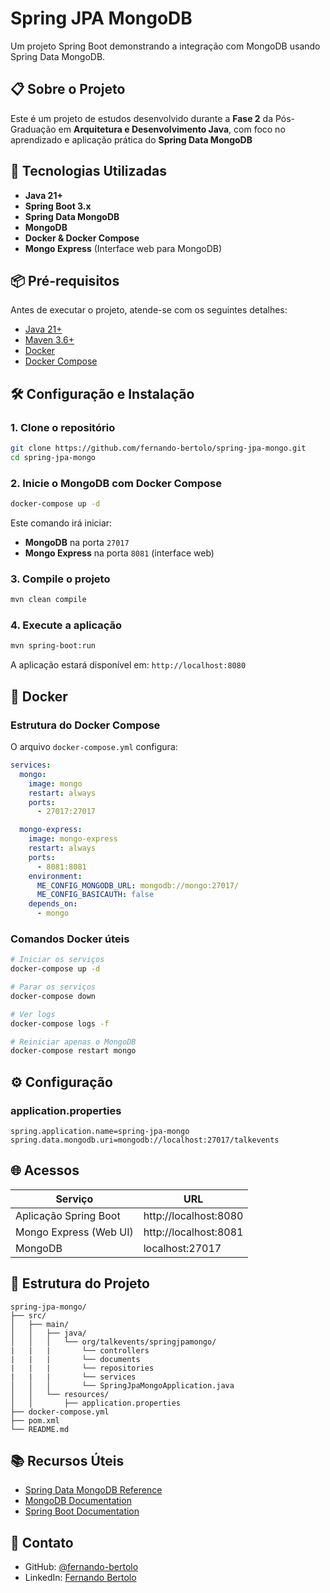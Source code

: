 # Spring JPA MongoDB

Um projeto Spring Boot demonstrando a integração com MongoDB usando Spring Data MongoDB.

## 📋 Sobre o Projeto

Este é um projeto de estudos desenvolvido durante a **Fase 2** da Pós-Graduação em **Arquitetura e Desenvolvimento Java**, com foco no aprendizado e aplicação prática do **Spring Data MongoDB**

## 🚀 Tecnologias Utilizadas

- **Java 21+**
- **Spring Boot 3.x**
- **Spring Data MongoDB**
- **MongoDB**
- **Docker & Docker Compose**
- **Mongo Express** (Interface web para MongoDB)

## 📦 Pré-requisitos

Antes de executar o projeto, atende-se com os seguintes detalhes:

- [Java 21+](https://www.oracle.com/br/java/technologies/downloads/)
- [Maven 3.6+](https://maven.apache.org/)
- [Docker](https://www.docker.com/)
- [Docker Compose](https://docs.docker.com/compose/)

## 🛠️ Configuração e Instalação

### 1. Clone o repositório

```bash
git clone https://github.com/fernando-bertolo/spring-jpa-mongo.git
cd spring-jpa-mongo
```

### 2. Inicie o MongoDB com Docker Compose

```bash
docker-compose up -d
```

Este comando irá iniciar:
- **MongoDB** na porta `27017`
- **Mongo Express** na porta `8081` (interface web)

### 3. Compile o projeto

```bash
mvn clean compile
```

### 4. Execute a aplicação

```bash
mvn spring-boot:run
```

A aplicação estará disponível em: `http://localhost:8080`

## 🐳 Docker

### Estrutura do Docker Compose

O arquivo `docker-compose.yml` configura:

```yaml
services:
  mongo:
    image: mongo
    restart: always
    ports:
      - 27017:27017

  mongo-express:
    image: mongo-express
    restart: always
    ports:
      - 8081:8081
    environment:
      ME_CONFIG_MONGODB_URL: mongodb://mongo:27017/
      ME_CONFIG_BASICAUTH: false
    depends_on:
      - mongo
```

### Comandos Docker úteis

```bash
# Iniciar os serviços
docker-compose up -d

# Parar os serviços
docker-compose down

# Ver logs
docker-compose logs -f

# Reiniciar apenas o MongoDB
docker-compose restart mongo
```

## ⚙️ Configuração

### application.properties

```properties
spring.application.name=spring-jpa-mongo
spring.data.mongodb.uri=mongodb://localhost:27017/talkevents
```

## 🌐 Acessos

| Serviço | URL |
|---------|-----|
| Aplicação Spring Boot | http://localhost:8080 |
| Mongo Express (Web UI) | http://localhost:8081 |
| MongoDB | localhost:27017 |

## 📁 Estrutura do Projeto

```
spring-jpa-mongo/
├── src/
│   ├── main/
│   │   ├── java/
│   │   │   └── org/talkevents/springjpamongo/
|   |   |       └── controllers
|   |   |       └── documents
|   |   |       └── repositories
|   |   |       └── services
│   │   │       └── SpringJpaMongoApplication.java
│   │   └── resources/
│   │       ├── application.properties
├── docker-compose.yml
├── pom.xml
└── README.md
```

## 📚 Recursos Úteis

- [Spring Data MongoDB Reference](https://docs.spring.io/spring-data/mongodb/docs/current/reference/html/)
- [MongoDB Documentation](https://docs.mongodb.com/)
- [Spring Boot Documentation](https://docs.spring.io/spring-boot/docs/current/reference/htmlsingle/)


## 📧 Contato
- GitHub: [@fernando-bertolo](https://github.com/fernando-bertolo)
- LinkedIn: [Fernando Bertolo](https://www.linkedin.com/in/fernandobertolojr/)

